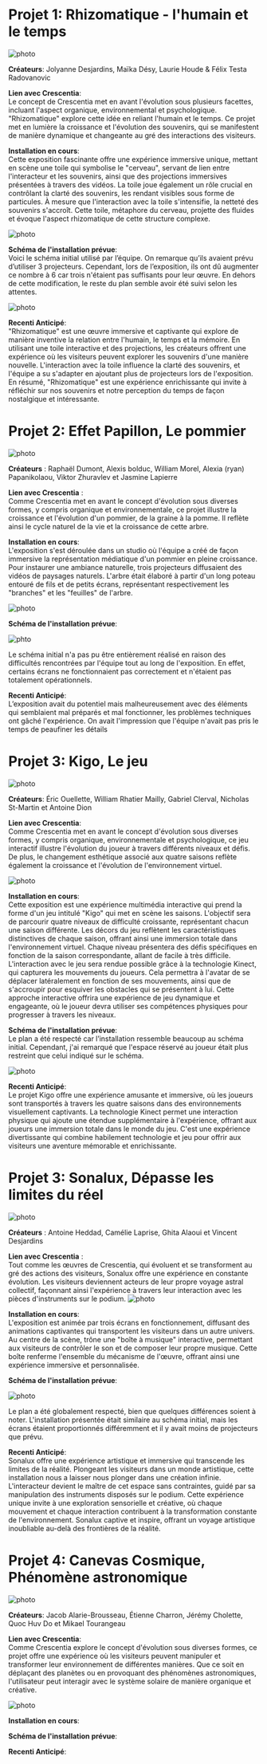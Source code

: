 # Projet 1: Rhizomatique - l'humain et le temps

![photo](rhizomatique.jpeg) 
 
 **Créateurs**: Jolyanne Desjardins, Maïka Désy, Laurie Houde & Félix Testa Radovanovic <br>
 
 **Lien avec Crescentia**:<br> Le concept de Crescentia met en avant l'évolution sous plusieurs facettes, incluant l'aspect organique,  environnemental et psychologique. "Rhizomatique" explore cette idée en reliant l'humain et le temps. Ce projet met en lumière la croissance et l'évolution des souvenirs, qui se manifestent de manière dynamique et changeante au gré des interactions des visiteurs.<br>
 
 **Installation en cours**:<br> Cette exposition fascinante offre une expérience immersive unique, mettant en scène une toile qui symbolise le "cerveau", servant de lien entre l'interacteur et les souvenirs, ainsi que des projections immersives présentées à travers des vidéos. La toile joue également un rôle crucial en contrôlant la clarté des souvenirs, les rendant visibles sous forme de particules. À mesure que l'interaction avec la toile s'intensifie, la netteté des souvenirs s'accroît. Cette toile, métaphore du cerveau, projette des fluides et évoque l'aspect rhizomatique de cette structure complexe.

![photo](IMG_0525.jpeg)
  
 **Schéma de l'installation prévue**:<br> Voici le schéma initial utilisé par l’équipe. On remarque qu’ils avaient prévu d’utiliser 3 projecteurs. Cependant, lors de l’exposition, ils ont dû augmenter ce nombre à 6 car trois n'étaient pas suffisants pour leur œuvre. En dehors de cette modification, le reste du plan semble avoir été suivi selon les attentes.

![photo](rhizomatique_plantation.drawio.png)


**Recenti Anticipé**:<br> "Rhizomatique" est une œuvre immersive et captivante qui explore de manière inventive la relation entre l'humain, le temps et la mémoire. En utilisant une toile interactive et des projections, les créateurs offrent une expérience où les visiteurs peuvent explorer les souvenirs d'une manière nouvelle. L'interaction avec la toile influence la clarté des souvenirs, et l'équipe a su s'adapter en ajoutant plus de projecteurs lors de l'exposition. En résumé, "Rhizomatique" est une expérience enrichissante qui invite à réfléchir sur nos souvenirs et notre perception du temps de façon nostalgique et intéressante. 

# Projet 2: Effet Papillon, Le pommier

![photo](couverture.png.jpeg)

**Créateurs** : Raphaël Dumont, Alexis bolduc, William Morel, Alexia (ryan) Papanikolaou, Viktor Zhuravlev et Jasmine Lapierre <br>


**Lien avec Crescentia** :<br> Comme Crescentia met en avant le concept d'évolution sous diverses formes, y compris organique et environnementale, ce projet illustre la croissance et l'évolution d'un pommier, de la graine à la pomme. Il reflète ainsi le cycle naturel de la vie et la croissance de cette arbre. 

**Installation en cours**:<br> L'exposition s'est déroulée dans un studio où l'équipe a créé de façon immersive la représentation médiatique d'un pommier en pleine croissance. Pour instaurer une ambiance naturelle, trois projecteurs diffusaient des vidéos de paysages naturels. L'arbre était élaboré à partir d'un long poteau entouré de fils et de petits écrans, représentant respectivement les "branches" et les "feuilles" de l'arbre.

![photo](IMG_0609.jpeg)


**Schéma de l'installation prévue**:

![phto](plantation.drawio.png)

Le schéma initial n'a pas pu être entièrement réalisé en raison des difficultés rencontrées par l'équipe tout au long de l'exposition. En effet, certains écrans ne fonctionnaient pas correctement et n'étaient pas totalement opérationnels.



**Recenti Anticipé**:<br> L’exposition avait du potentiel mais malheureusement avec des éléments qui semblaient mal préparés et mal fonctionner, les problèmes techniques ont gâché l'expérience. On avait l'impression que l'équipe n'avait pas pris le temps de peaufiner les détails


# Projet 3: Kigo, Le jeu

![photo](couverture.png)

**Créateurs**: Éric Ouellette, William Rhatier Mailly, Gabriel Clerval, Nicholas St-Martin et Antoine Dion

**Lien avec Crescentia**:<br> Comme Crescentia met en avant le concept d'évolution sous diverses formes, y compris organique, environnementale et psychologique, ce jeu interactif illustre l'évolution du joueur à travers différents niveaux et défis. De plus, le changement esthétique associé aux quatre saisons reflète également la croissance et l'évolution de l'environnement virtuel.

![photo](IMG_0602.jpeg)

**Installation en cours**:<br> Cette exposition est une expérience multimédia interactive qui prend la forme d'un jeu intitulé "Kigo" qui met en scène les saisons. L'objectif sera de parcourir quatre niveaux de difficulté croissante, représentant chacun une saison différente. Les décors du jeu reflètent les caractéristiques distinctives de chaque saison, offrant ainsi une immersion totale dans l'environnement virtuel. Chaque niveau présentera des défis spécifiques en fonction de la saison correspondante, allant de facile à très difficile. L'interaction avec le jeu sera rendue possible grâce à la technologie Kinect, qui capturera les mouvements du joueurs. Cela permettra à l'avatar de se déplacer latéralement en fonction de ses mouvements, ainsi que de s'accroupir pour esquiver les obstacles qui se présentent à lui. Cette approche interactive offrira une expérience de jeu dynamique et engageante, où le joueur devra utiliser ses compétences physiques pour progresser à travers les niveaux.


**Schéma de l'installation prévue**:<br> Le plan a été respecté car l’installation ressemble beaucoup au schéma initial. Cependant, j'ai remarqué que l'espace réservé au joueur était plus restreint que celui indiqué sur le schéma.

![photo](plantation_technique.png)

 
**Recenti Anticipé**: <br> Le projet Kigo offre une expérience amusante et immersive, où les joueurs sont transportés à travers les quatre saisons dans des environnements visuellement captivants. La technologie Kinect permet une interaction physique qui ajoute une étendue supplémentaire à l'expérience, offrant aux joueurs une immersion totale dans le monde du jeu. C'est une expérience divertissante qui combine habilement technologie et jeu pour offrir aux visiteurs une aventure mémorable et enrichissante.


# Projet 3: Sonalux, Dépasse les limites du réel 
![photo](couverture2.png)


**Créateurs** : Antoine Heddad, Camélie Laprise, Ghita Alaoui et Vincent Desjardins 


**Lien avec Crescentia** :<br> Tout comme les œuvres de Crescentia, qui évoluent et se transforment au gré des actions des visiteurs, Sonalux offre une expérience en constante évolution. Les visiteurs deviennent acteurs de leur propre voyage astral collectif, façonnant ainsi l'expérience à travers leur interaction avec les pièces d'instruments sur le podium.
![photo](IMG_0591.jpeg)

**Installation en cours**:<br> L'exposition est animée par trois écrans en fonctionnement, diffusant des animations captivantes qui transportent les visiteurs dans un autre univers. Au centre de la scène, trône une "boîte à musique" interactive, permettant aux visiteurs de contrôler le son et de composer leur propre musique. Cette boîte renferme l'ensemble du mécanisme de l'œuvre, offrant ainsi une expérience immersive et personnalisée.


**Schéma de l'installation prévue**: 

![photo](schema_plantation.png)

Le plan a été globalement respecté, bien que quelques différences soient à noter. L'installation présentée était similaire au schéma initial, mais les écrans étaient proportionnés différemment et il y avait moins de projecteurs que prévu.


 **Recenti Anticipé**:<br> Sonalux offre une expérience artistique et immersive qui transcende les limites de la réalité. Plongeant les visiteurs dans un monde artistique, cette installation nous a laisser nous plonger dans une création infinie. L'interacteur devient le maître de cet espace sans contraintes, guidé par sa manipulation des instruments disposés sur le podium. Cette expérience unique invite à une exploration sensorielle et créative, où chaque mouvement et chaque interaction contribuent à la transformation constante de l'environnement. Sonalux captive et inspire, offrant un voyage artistique inoubliable au-delà des frontières de la réalité.


# Projet 4: Canevas Cosmique, Phénomène astronomique 
![photo](couverture3.png)


**Créateurs**: Jacob Alarie-Brousseau, Étienne Charron, Jérémy Cholette, Quoc Huv Do et Mikael Tourangeau

**Lien avec Crescentia**:<br>  Comme Crescentia explore le concept d'évolution sous diverses formes, ce projet offre une expérience où les visiteurs peuvent manipuler et transformer leur environnement de différentes manières. Que ce soit en déplaçant des planètes ou en provoquant des phénomènes astronomiques, l'utilisateur peut interagir avec le système solaire de manière organique et créative.

![photo](IMG_0599.jpeg)

**Installation en cours**:<br> 

**Schéma de l'installation prévue**: 
  
**Recenti Anticipé**:<br>
 

 








 

